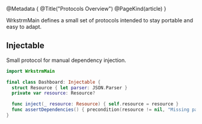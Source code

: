 @Metadata {
@Title("Protocols Overview")
@PageKind(article)
}

WrkstrmMain defines a small set of protocols intended to stay portable and easy to adapt.

## Injectable

Small protocol for manual dependency injection.

```swift
import WrkstrmMain

final class Dashboard: Injectable {
  struct Resource { let parser: JSON.Parser }
  private var resource: Resource?

  func inject(_ resource: Resource) { self.resource = resource }
  func assertDependencies() { precondition(resource != nil, "Missing parser") }
}
```
